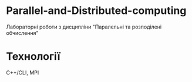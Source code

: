 # Parallel-and-Distributed-computing
Лабораторні роботи з дисципліни "Паралельні та розподілені обчислення"

# Технології
C++/CLI, MPI
